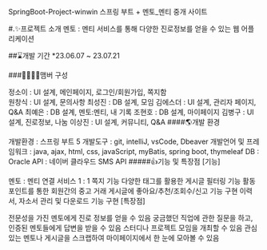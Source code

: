 SpringBoot-Project-winwin
스프링 부트 + 멘토_멘티 중개 사이트

#.✨프로젝트 소개 멘토 : 멘티 서비스를 통해 다양한 진로정보를 얻을 수 있는 웹 어플리케이션

##⌛개발 기간 *23.06.07 ~ 23.07.21

###👨‍👩‍👧‍👦맴버 구성

정소이 : UI 설계, 메인페이지, 로그인/회원가입, 쪽지함 </br>
원창식 : UI 설계, 문의사항
최성진 : DB 설계, 모임
김에스더 : UI 설계, 관리자 페이지, Q&A
최예은 : DB 설계, 멘토:멘티, 내 기록
조현호 : DB 설계, 마이페이지
김병구 : UI 설계, 진로정보, 나눔
이상진 : UI 설계, 커뮤니티, Q&A
####🌎개발 환경

개발환경 : 스프링 부트 5
개발도구 : git, intelliJ, vsCode, Dbeaver
개발언어 및 프레임워크 : java, ajax, html, css, javaScript, myBatis, spring boot, thymeleaf
DB : Oracle
API : 네이버 클라우드 SMS API
#####👍기능 및 특장점
[기능]

멘토 : 멘티 연결 서비스
1 : 1 쪽지 기능
다양한 태그를 활용한 게시글 필터링 기능
활동 포인트를 통한 회원간의 중고 거래
게시글에 좋아요/추천/조회수/신고 기능 구현
이력서, 자소서 관리 및 다운로드 기능 구현
[특장점]

전문성을 가진 멘토에게 진로 정보를 얻을 수 있음
궁금했던 직업에 관한 질문을 하고, 인증된 멘토들에게 답변을 받을 수 있음
스터디나 프로젝트 모임을 개최할 수 있음
관심있는 멘토나 게시글을 스크랩하여 마이페이지에서 한 눈에 모아볼 수 있음
